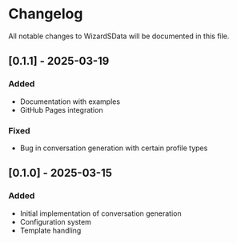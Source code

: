 # Changelog

All notable changes to WizardSData will be documented in this file.

## [0.1.1] - 2025-03-19
### Added
- Documentation with examples
- GitHub Pages integration

### Fixed
- Bug in conversation generation with certain profile types

## [0.1.0] - 2025-03-15
### Added
- Initial implementation of conversation generation
- Configuration system
- Template handling
